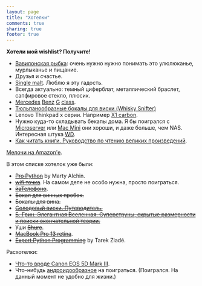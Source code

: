 ```yaml
---
layout: page
title: "Хотелки"
comments: true
sharing: true
footer: true
---
```


__Хотели мой wishlist? Получите!__

* [Вавилонская рыбка](http://ru.wikipedia.org/wiki/%D0%92%D0%B0%D0%B2%D0%B8%D0%BB%D0%BE%D0%BD%D1%81%D0%BA%D0%B0%D1%8F_%D1%80%D1%8B%D0%B1%D0%BA%D0%B0): очень нужно нужно понимать это улюлюканье, мурлыканье и пищание.
* Друзья и счастье.
* [Single malt](http://en.wikipedia.org/wiki/Single_malt_whisky). Люблю я эту гадость.
* Всегда актуально: темный циферблат, металлический браслет, сапфировое стекло,  плюсик.
* [Mercedes](http://www.youtube.com/watch?v=FxBVeCigosc "Main Hotelka") [Benz](http://www.youtube.com/watch?v=K5gLawhRY8k) [G](https://vimeo.com/32952242) [class](http://www.youtube.com/watch?v=OjdmNKGjZyA).
* [Тюльпанообразные бокалы для виски (Whisky Snifter)](http://www.wineware.co.uk/content/images/thumbs/0015424_spiegelau-whisky-snifter-glasses-set-of-2.jpeg)
* Lenovo Thinkpad x серии. Например [X1 carbon](http://www.lenovo.com/products/us/laptop/thinkpad/x-series/x1-carbon/ "Thinkpad").
* Нужно куда-то складывать бекапы дома. Я бы поигрался с [Microserver](http://shopping1.hp.com/is-bin/INTERSHOP.enfinity/WFS/WW-USSMBPublicStore-Site/en_US/-/USD/ViewStandardCatalog-Browse;pgid=jDJwlVlq2W9SR0Yk2kO1Yuen0000DLMu54k4;sid=HQ7IJ-ROcWjIJ7TIpWsDsz1BzwDwVnsEjQc=?CatalogCategoryID=H20Q7EN5z88AAAEuEQIsTi_9) или [Mac Mini](http://www.apple.com/mac-mini/) они хороши, и даже больше, чем NAS. Интересная штука [WD](http://www.ulmart.ru/goods/290480/).
* [Как читать книги. Руководство по чтению великих произведений](http://www.ozon.ru/context/detail/id/5933682/).

[Мелочи на Amazon'e](http://amzn.com/w/1WK4H4ZVW8M4R).

В этом списке хотелок уже были:

* [~~Pro Python~~](http://www.amazon.com/Python-Experts-Voice-Open-Source/dp/1430227575) by Marty Alchin.
* [~~wifi точка~~](http://mikrotik.spb.ru/index.php?route=product/product&path=35&product_id=79). На самом деле не особо нужна, просто поиграться.
* [~~йаТелефоно~~](http://www.apple.com/iphone/).
* ~~Бокал для винных пробок.~~
* ~~Бокалы для вина.~~
* [~~Солодовый виски. Путеводитель.~~](http://www.ozon.ru/context/detail/id/4125072/)
* [~~Б. Грин. Элегантная Вселенная. Суперструны, скрытые размерности и поиски окончательной теории.~~](http://www.books.ru/shop/books/245633)
* Уши [~~Shure~~](http://www.shure.eu/products/earphones/se315).
* [~~MacBook Pro 13 retina~~](http://www.apple.com/macbook-pro/features-retina/ "MBPr13").
* [~~Expert Python Programming~~](http://www.amazon.com/Expert-Python-Programming-practices-distributing/dp/184719494X/ref=sr_1_1?ie=UTF8&qid=1350831291&sr=8-1&keywords=Expert+Python+Programming) by Tarek Ziadé.


Расхотелки:

* [Что-то вроде Canon EOS 5D Mark III](http://www.usa.canon.com/cusa/consumer/products/cameras/slr_cameras/eos_5d_mark_iii "Photo").
* Что-нибудь [андроидообразное](http://www.google.com/nexus/) на поиграться. (Поигрался. На данный момент не удобно для жизни.)